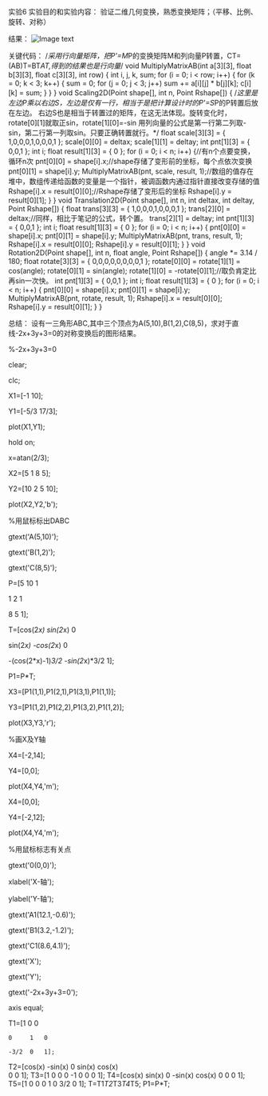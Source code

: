 实验6
实验目的和实验内容：
验证二维几何变换，熟悉变换矩阵；（平移、比例、旋转、对称）

结果：
![Image text]()

关键代码：
/*采用行向量矩阵，把P'=M*P的变换矩阵M和列向量P转置，CT=(AB)T=BT*AT,得到的结果也是行向量*/
void MultiplyMatrixAB(int a[3][3], float b[3][3], float c[3][3], int row) {
	int i, j, k, sum;
	for (i = 0; i < row; i++) {
		for (k = 0; k < 3; k++) {
			sum = 0;
			for (j = 0; j < 3; j++)
				sum += a[i][j] * b[j][k];
			c[i][k] = sum;
		}
	}
}
void Scaling2D(Point shape[], int n, Point Rshape[]) {
	/*这里是左边P乘以右边S，左边是仅有一行，相当于是把计算设计时的P'=S*P的P转置后放在左边。
	右边S也是相当于转置过的矩阵，在这无法体现。旋转变化时，rotate[0][1]就取正sin，rotate[1][0]=-sin
	用列向量的公式是第一行第二列取-sin，第二行第一列取sin。只要正确转置就行。*/
	float scale[3][3] = { 1,0,0,0,1,0,0,0,1 };
	scale[0][0] = deltax;
	scale[1][1] = deltay;
	int pnt[1][3] = { 0,0,1 };
	int i;
	float result[1][3] = { 0 };
	for (i = 0; i < n; i++) {//有n个点要变换，循环n次
		pnt[0][0] = shape[i].x;//shape存储了变形前的坐标，每个点依次变换
		pnt[0][1] = shape[i].y;
		MultiplyMatrixAB(pnt, scale, result, 1);//数组的值存在堆中，数组传递给函数的变量是一个指针，被调函数内通过指针直接改变存储的值
		Rshape[i].x = result[0][0];//Rshape存储了变形后的坐标
		Rshape[i].y = result[0][1];
	}
}
void Translation2D(Point shape[], int n, int deltax, int deltay, Point Rshape[]) {
	float trans[3][3] = { 1,0,0,0,1,0,0,0,1 };
	trans[2][0] = deltax;//同样，相比于笔记的公式，转个置。
	trans[2][1] = deltay;
	int pnt[1][3] = { 0,0,1 };
	int i;
	float result[1][3] = { 0 };
	for (i = 0; i < n; i++) {
		pnt[0][0] = shape[i].x;
		pnt[0][1] = shape[i].y;
		MultiplyMatrixAB(pnt, trans, result, 1);
		Rshape[i].x = result[0][0];
		Rshape[i].y = result[0][1];
	}
}
void Rotation2D(Point shape[], int n, float angle, Point Rshape[]) {
	angle *= 3.14 / 180;
	float rotate[3][3] = { 0,0,0,0,0,0,0,0,1 };
	rotate[0][0] = rotate[1][1] = cos(angle);
	rotate[0][1] = sin(angle);
	rotate[1][0] = -rotate[0][1];//取负肯定比再sin一次快。
	int pnt[1][3] = { 0,0,1 };
	int i;
	float result[1][3] = { 0 };
	for (i = 0; i < n; i++) {
		pnt[0][0] = shape[i].x;
		pnt[0][1] = shape[i].y;
		MultiplyMatrixAB(pnt, rotate, result, 1);
		Rshape[i].x = result[0][0];
		Rshape[i].y = result[0][1];
	}
}

总结：
设有一三角形ABC,其中三个顶点为A(5,10),B(1,2),C(8,5)，求对于直线-2x+3y+3=0的对称变换后的图形结果。

%-2x+3y+3=0

clear;

clc;

X1=[-1 10];

Y1=[-5/3 17/3];

plot(X1,Y1);

hold on;

x=atan(2/3);

X2=[5 1 8  5];

Y2=[10 2 5 10];

plot(X2,Y2,'b');

%用鼠标标出DABC

gtext('A(5,10)');

gtext('B(1,2)');

gtext('C(8,5)');

P=[5   10 1

   1   2  1

   8   5  1];

T=[cos(2*x)            sin(2*x)       0

   sin(2*x)            -cos(2*x)      0

   -(cos(2*x)-1)*3/2   -sin(2*x)*3/2  1];

 P1=P*T;

X3=[P1(1,1),P1(2,1),P1(3,1),P1(1,1)];

Y3=[P1(1,2),P1(2,2),P1(3,2),P1(1,2)];

plot(X3,Y3,'r');

%画X及Y轴

X4=[-2,14];

Y4=[0,0];

plot(X4,Y4,'m');

X4=[0,0];

Y4=[-2,12];

plot(X4,Y4,'m');

%用鼠标标志有关点

gtext('0(0,0)');

xlabel('X-轴');

ylabel('Y-轴');

gtext('A1(12.1,-0.6)');

gtext('B1(3.2,-1.2)');

gtext('C1(8.6,4.1)');

gtext('X');

gtext('Y');

gtext('-2x+3y+3=0');

axis equal;

T1=[1     0   0

    0     1   0

    -3/2  0   1];

T2=[cos(x)   -sin(x)   0
    sin(x)    cos(x)   
    0         0        1];
T3=[1   0   0
    0  -1   0
    0   0  1];
T4=[cos(x)    sin(x)    0
    -sin(x)    cos(x)   0
    0            0      1];
T5=[1     0   0
    0     1  0
    3/2   0  1];
T=T1*T2*T3*T4*T5;
P1=P*T;  
